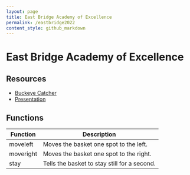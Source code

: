 ```yaml
---
layout: page
title: East Bridge Academy of Excellence
permalink: /eastbridge2022
content_style: github_markdown
---
```


# East Bridge Academy of Excellence

## Resources
* [Buckeye Catcher](https://c4cosu.com/buckeye-catch-em/)
* [Presentation](https://docs.google.com/presentation/d/1gKlst36pxr_Zi9uQ2Y5HzGfClnidCAn-Tg1abzCp9bc/edit#slide=id.g15e66d96159_1_348)

## Functions

| Function | Description |
|-----------|-----------|
| moveleft |  Moves the basket one spot to the left. |
| moveright | Moves the basket one spot to the right. |
| stay | Tells the basket to stay still for a second. |


